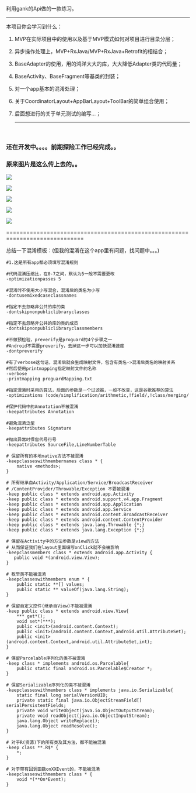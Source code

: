 利用gank的Api做的一款练习。

------

本项目你会学习到什么：

1. MVP在实际项目中的使用以及基于MVP模式如何对项目进行目录分层；

2. 异步操作处理上，MVP+RxJava/MVP+RxJava+Retrofit的相结合；

3. BaseAdapter的使用，用的鸿洋大大的库，大大降低Adapter类的代码量；

4. BaseActivity、BaseFragment等基类的封装；

5. 对一个app基本的混淆处理；

6. 关于CoordinatorLayout+AppBarLayout+ToolBar的简单组合使用；

7. 后面想进行的关于单元测试的编写...；

   ------

   ​

### 还在开发中。。。。前期探险工作已经完成。。

### 原来图片是这么传上去的。。

![](screenshots/1.png)

![](screenshots/2.png)

![](screenshots/3.png)

![](screenshots/4.png)

![](screenshots/5.png)

=============================================================================

总结一下混淆模板：(但我的混淆在这个app里有问题，找问题中。。。)

```
#1.这是所有app都必须填写混淆规则

#代码混淆压缩比，在0-7之间，默认为5一般不需要更改
-optimizationpasses 5

#混淆时不使用大小写混合，混淆后的类名为小写
-dontusemixedcaseclassnames

#指定不去忽略非公共的库的类
-dontskipnonpubliclibraryclasses

#指定不去忽略非公共的库的类的成员
-dontskipnonpubliclibraryclassmembers

#不做预检验，preverify是proguard的4个步骤之一
#Android不需要preverify，去掉这一步可以加快混淆速度
-dontpreverify

#有了verbose这句话，混淆后就会生成映射文件，包含有类名->混淆后类名的映射关系
#然后使用printmapping指定映射文件的名称
-verbose
-printmapping proguardMapping.txt

#指定混淆时采用的算法，后面的参数是一个过滤器，一般不改变，这是谷歌推荐的算法
-optimizations !code/simplification/arithmetic,!field/,!class/merging/

#保护代码中的Annotation不被混淆
-keepattributes Annotation

#避免混淆泛型
-keepattributes Signature

#抛出异常时保留代号行号
-keepattributes SourceFile,LineNumberTable

# 保留所有的本地native方法不被混淆
-keepclasseswithmembernames class * {
    native <methods>;
}

# 所有继承自Activity/Application/Service/BroadcastReceiver
# /ContentProvider/Throwable/Exception 不要被混淆
-keep public class * extends android.app.Activity
-keep public class * extends android.support.v4.app.Fragment
-keep public class * extends android.app.Application
-keep public class * extends android.app.Service
-keep public class * extends android.content.BroadcastReceiver
-keep public class * extends android.content.ContentProvider
-keep public class * extends java.lang.Throwable {*;}
-keep public class * extends java.lang.Exception {*;}

# 保留在Activity中的方法参数是view的方法
# 从而保证我们在layout里面编写onClick就不会被影响
-keepclassmembers class * extends android.app.Activity {
   public void *(android.view.View);
}

# 枚举类不能被混淆
-keepclasseswithmembers enum * {
    public static **[] values;
    public static ** valueOf(java.lang.String);
}

# 保留自定义控件(继承自View)不能被混淆
-keep public class * extends android.view.View{
    *** get*();
    void set*(***);
    public <init>(android.content.Context);
    public <init>(android.content.Context,android.util.AttributeSet);
    public <init>(android.content.Context,android.util.AttributeSet,int);
}

# 保留Parcelable序列化的类不被混淆
-keep class * implements android.os.Parcelable{
    public static final android.os.Parcelable$Creator *;
}

# 保留Serializable序列化的类不被混淆
-keepclasseswithmembers class * implements java.io.Serializable{
    static final long serialVersionUID;
    private static final java.io.ObjectStreamField[] serialPersistentFields;
    private void writeObject(java.io.ObjectOutputStream);
    private void readObject(java.io.ObjectInputStream);
    java.lang.Object writeReplace();
    java.lang.Object readResolve();
}

# 对于R(资源)下的所有类及其方法，都不能被混淆
-keep class **.R$* {
    *;
}

# 对于带有回调函数onXXEvent的，不能被混淆
-keepclasseswithmembers class * {
    void *(**On*Event);
}
```

